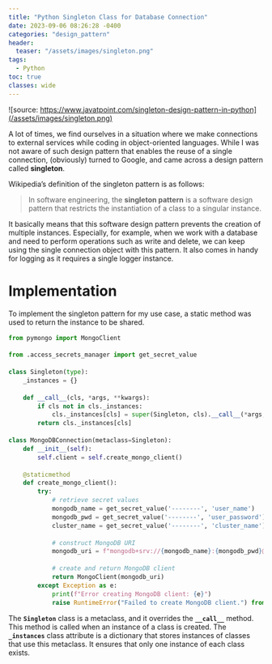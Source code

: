 ```yaml
---
title: "Python Singleton Class for Database Connection"
date: 2023-09-06 08:26:28 -0400
categories: "design_pattern"
header:
  teaser: "/assets/images/singleton.png"
tags:
  - Python
toc: true
classes: wide
---
```

![source: https://www.javatpoint.com/singleton-design-pattern-in-python](/assets/images/singleton.png)

A lot of times, we find ourselves in a situation where we make connections to external services while coding in object-oriented languages. While I was not aware of such design pattern that enables the reuse of a single connection, (obviously) turned to Google, and came across a design pattern called **singleton**. 

Wikipedia’s definition of the singleton pattern is as follows:

> In software engineering, the **singleton pattern** is a software design pattern that restricts the instantiation of a class to a singular instance.
> 

It basically means that this software design pattern prevents the creation of multiple instances. Especially, for example, when we work with a database and need to perform operations such as write and delete, we can keep using the single connection object with this pattern. It also comes in handy for logging as it requires a single logger instance. 

# Implementation

To implement the singleton pattern for my use case, a static method was used to return the instance to be shared. 

```python
from pymongo import MongoClient

from .access_secrets_manager import get_secret_value

class Singleton(type):
    _instances = {}

    def __call__(cls, *args, **kwargs):
        if cls not in cls._instances:
            cls._instances[cls] = super(Singleton, cls).__call__(*args, **kwargs)
        return cls._instances[cls]

class MongoDBConnection(metaclass=Singleton):
    def __init__(self):
        self.client = self.create_mongo_client()

    @staticmethod
    def create_mongo_client():
        try:
            # retrieve secret values
            mongodb_name = get_secret_value('--------', 'user_name')
            mongodb_pwd = get_secret_value('--------', 'user_password')
            cluster_name = get_secret_value('--------', 'cluster_name')

            # construct MongoDB URI 
            mongodb_uri = f"mongodb+srv://{mongodb_name}:{mongodb_pwd}@{cluster_name}.fpxkpcs.mongodb.net/"

            # create and return MongoDB client
            return MongoClient(mongodb_uri)
        except Exception as e:
            print(f"Error creating MongoDB client: {e}")
            raise RuntimeError("Failed to create MongoDB client.") from e
```

The **`Singleton`** class is a metaclass, and it overrides the **`__call__`** method. This method is called when an instance of a class is created. The **`_instances`** class attribute is a dictionary that stores instances of classes that use this metaclass. It ensures that only one instance of each class exists.